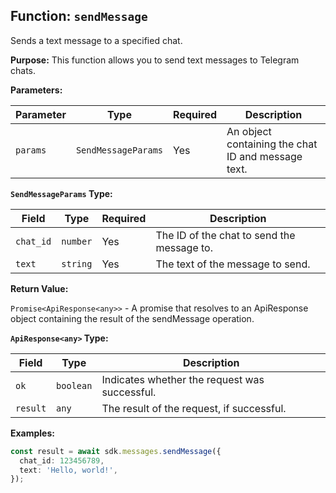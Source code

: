 ## Function: `sendMessage`

Sends a text message to a specified chat.

**Purpose:**
This function allows you to send text messages to Telegram chats.

**Parameters:**

| Parameter | Type | Required | Description |
|---|---|---|---| 
| `params` | `SendMessageParams` | Yes | An object containing the chat ID and message text. |

**`SendMessageParams` Type:**

| Field | Type | Required | Description |
|---|---|---|---| 
| `chat_id` | `number` | Yes | The ID of the chat to send the message to. |
| `text` | `string` | Yes | The text of the message to send. |

**Return Value:**

`Promise<ApiResponse<any>>` - A promise that resolves to an ApiResponse object containing the result of the sendMessage operation.

**`ApiResponse<any>` Type:**

| Field | Type | Description |
|---|---|---| 
| `ok` | `boolean` | Indicates whether the request was successful. |
| `result` | `any` | The result of the request, if successful. |

**Examples:**

```typescript
const result = await sdk.messages.sendMessage({
  chat_id: 123456789,
  text: 'Hello, world!',
});
```